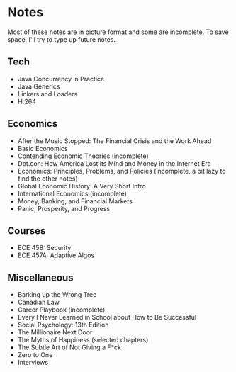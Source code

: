 # Notes

Most of these notes are in picture format and some are incomplete. To save space, I'll try to type up future notes. 

## Tech
- Java Concurrency in Practice
- Java Generics
- Linkers and Loaders
- H.264

## Economics
- After the Music Stopped: The Financial Crisis and the Work Ahead
- Basic Economics
- Contending Economic Theories (incomplete)
- Dot.con: How America Lost its Mind and Money in the Internet Era
- Economics: Principles, Problems, and Policies (incomplete, a bit lazy to find the other notes)
- Global Economic History: A Very Short Intro
- International Economics (incomplete)
- Money, Banking, and Financial Markets
- Panic, Prosperity, and Progress

## Courses
- ECE 458: Security
- ECE 457A: Adaptive Algos

## Miscellaneous
- Barking up the Wrong Tree
- Canadian Law
- Career Playbook (incomplete)
- Every I Never Learned in School about How to Be Successful
- Social Psychology: 13th Edition
- The Millionaire Next Door
- The Myths of Happiness (selected chapters)
- The Subtle Art of Not Giving a F*ck
- Zero to One
- Interviews